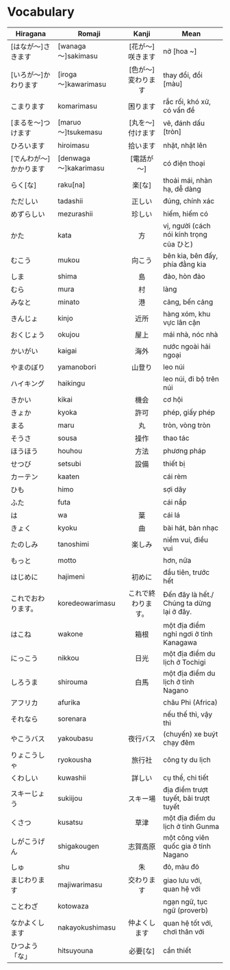 # Vocabulary

|Hiragana   | Romaji | Kanji | Mean |
|-----------|--------|:-----:|------|
| [はなが～]さきます| [wanaga～]sakimasu|  [花が～]咲きます| nở [hoa ~]
| [いろが～]かわります| [iroga～]kawarimasu| [色が～] 変わります| thay đổi, đổi [màu]
| こまります| komarimasu| 困ります| rắc rối, khó xử, có vấn đề
| [まるを～]つけます| [maruo～]tsukemasu| [丸を～]付けます| vẽ, đánh dấu [tròn]
| ひろいます| hiroimasu| 拾います| nhặt, nhặt lên
| [でんわが～]かかります| [denwaga～]kakarimasu| [電話が～]| có điện thoại
| らく[な]| raku[na]| 楽[な]| thoải mái, nhàn hạ, dễ dàng
| ただしい| tadashii| 正しい| đúng, chính xác
| めずらしい| mezurashii| 珍しい| hiếm, hiếm có
| かた| kata| 方| vị, người (cách nói kính trọng của ひと)
| むこう| mukou| 向こう| bên kia, bên đấy, phía đằng kia
| しま| shima| 島| đảo, hòn đảo
| むら| mura| 村| làng
| みなと| minato| 港| cảng, bến cảng
| きんじょ| kinjo| 近所| hàng xóm, khu vực lân cận
| おくじょう| okujou| 屋上| mái nhà, nóc nhà
| かいがい| kaigai| 海外| nước ngoài hải ngoại
| やまのぼり| yamanobori| 山登り| leo núi
| ハイキング| haikingu| | leo núi, đi bộ trên núi
| きかい| kikai| 機会| cơ hội
| きょか| kyoka| 許可| phép, giấy phép
| まる| maru| 丸| tròn, vòng tròn
| そうさ| sousa| 操作| thao tác
| ほうほう| houhou| 方法| phương pháp
| せつび| setsubi| 設備| thiết bị
| カーテン| kaaten| | cái rèm
| ひも| himo| | sợi dây
| ふた| futa| | cái nắp
| は| wa| 葉| cái lá
| きょく| kyoku| 曲| bài hát, bản nhạc
| たのしみ| tanoshimi| 楽しみ| niềm vui, điều vui
| もっと| motto| | hơn, nữa
| はじめに| hajimeni| 初めに| đầu tiên, trước hết
| これでおわります。| koredeowarimasu| これで終わります。| Đến đây là hết./ Chúng ta dừng lại ở đây.
| はこね| wakone| 箱根| một địa điểm nghỉ ngơi ở tỉnh Kanagawa
| にっこう| nikkou| 日光| một địa điểm du lịch ở Tochigi
| しろうま| shirouma| 白馬| một địa điểm du lịch ở tỉnh Nagano
| アフリカ| afurika| | châu Phi (Africa)
| それなら| sorenara| | nếu thế thì, vậy thì
| やこうバス| yakoubasu| 夜行バス| (chuyến) xe buýt chạy đêm
| りょこうしゃ| ryokousha| 旅行社| công ty du lịch
| くわしい| kuwashii| 詳しい| cụ thể, chi tiết
| スキーじょう| sukiijou| スキー場　| địa điểm trượt tuyết, bãi trượt tuyết
| くさつ| kusatsu| 草津　| một địa điểm du lịch ở tỉnh Gunma
| しがこうげん| shigakougen| 志賀高原| một công viên quốc gia ở tỉnh Nagano
| しゅ| shu| 朱| đỏ, màu đỏ
| まじわります| majiwarimasu| 交わります| giao lưu với, quan hệ với
| ことわざ| kotowaza| | ngạn ngữ, tục ngữ (proverb)
| なかよくします| nakayokushimasu| 仲よくします| quan hệ tốt với, chơi thân với
| ひつよう「な」| hitsuyouna| 必要[な]　 | cần thiết
